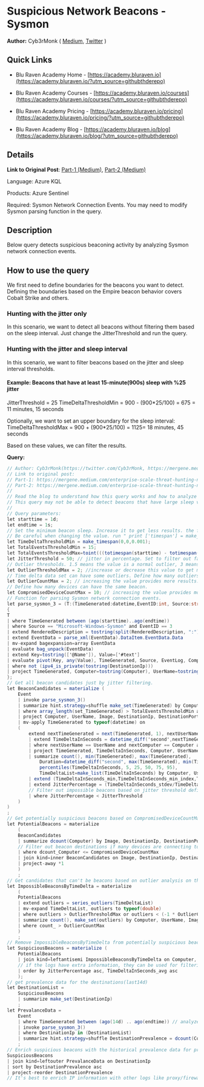 # Suspicious Network Beacons - Sysmon
**Author:** Cyb3rMonk ( [Medium](https://mergene.medium.com), [Twitter](https://twitter.com/Cyb3rMonk) )

## Quick Links

* Blu Raven Academy Home - [https://academy.bluraven.io](https://academy.bluraven.io/?utm_source=githubthderepo)
  
* Blu Raven Academy Courses - [https://academy.bluraven.io/courses](https://academy.bluraven.io/courses/?utm_source=githubthderepo)

* Blu Raven Academy Pricing - [https://academy.bluraven.io/pricing](https://academy.bluraven.io/pricing/?utm_source=githubthderepo)

* Blu Raven Academy Blog - [https://academy.bluraven.io/blog](https://academy.bluraven.io/blog/?utm_source=githubthderepo)

## Details

**Link to Original Post**: [Part-1 (Medium)](https://mergene.medium.com/enterprise-scale-threat-hunting-network-beacon-detection-with-unsupervised-machine-learning-and-277c4c30304f), 
[Part-2 (Medium)](https://mergene.medium.com/enterprise-scale-threat-hunting-network-beacon-detection-with-unsupervised-ml-and-kql-part-2-bff46cfc1e7e)

Language: Azure KQL

Products: Azure Sentinel

Required: Sysmon Network Connection Events.  You may need to modify Sysmon parsing function in the query.


## Description

Below query detects suspicious beaconing activity by analyzing Sysmon network connection events.

## How to use the query
We first need to define boundaries for the beacons you want to detect. Defining the boundaries based on the Empire beacon behavior covers Cobalt Strike and others.
### Hunting with the jitter only
In this scenario, we want to detect all beacons without filtering them based on the sleep interval. Just change the JitterThreshold and run the query.
### Hunting with the jitter and sleep interval
In this scenario, we want to filter beacons based on the jitter and sleep interval thresholds. 
#### Example: Beacons that have at least 15-minute(900s) sleep with %25 jitter
JitterThreshold = 25
TimeDeltaThresholdMin = 900 -  (900*25/100) = 675 = 11 minutes, 15 seconds

Optionally, we want to set an upper boundary for the sleep interval:
TimeDeltaThresholdMax = 900 + (900*25/100) = 1125= 18 minutes, 45 seconds

Based on these values, we can filter the results.

**Query:**

```C#
// Author: Cyb3rMonk(https://twitter.com/Cyb3rMonk, https://mergene.medium.com)
// Link to original post:
// Part-1: https://mergene.medium.com/enterprise-scale-threat-hunting-network-beacon-detection-with-unsupervised-machine-learning-and-277c4c30304f
// Part-2: https://mergene.medium.com/enterprise-scale-threat-hunting-network-beacon-detection-with-unsupervised-ml-and-kql-part-2-bff46cfc1e7e
//
// Read the blog to understand how this query works and how to analyze the results.
// This query may not be able to detect beacons that have large sleep values like 6h-1d. Refactoring and additional analysis are required. 
//
// Query parameters:
let starttime = 1d;
let endtime = 1s;
// Set the minimum beacon sleep. Increase it to get less results. the format is (hour,minute,second.milisecond).
// Be careful when changing the value. run " print ['timespan'] = make_timespan(0, x, y) " to verify you have the correct value set. 
let TimeDeltaThresholdMin = make_timespan(0,0,0.001); 
let TotalEventsThresholdMin = 15;
let TotalEventsThresholdMax=toint(((totimespan(starttime) - totimespan(endtime))/TimeDeltaThresholdMin));
let JitterThreshold = 50; // jitter in percentage. Set to filter out false positives: small threshold means tighter filtering/fewer results.
// Outlier thresholds. 1.5 means the value is a normal outlier, 3 means the value is far far out.
let OutlierThresholdMax = 2; //increase or decrease this value to get more or less results
// Time delta data set can have some outliers. Define how many outliers are acceptable for a beacon. Values between 1 to 3 should be fine.
let OutlierCountMax = 2; // increasing the value provides more results.
// Define how many devices can have the same beacon. 
let CompromisedDeviceCountMax = 10; // increasing the value provides more results. 
// Function for parsing Sysmon network connection events.
let parse_sysmon_3 = (T:(TimeGenerated:datetime,EventID:int, Source:string,RenderedDescription:string, EventData:string))
{
T 
| where TimeGenerated between (ago(starttime)..ago(endtime))
| where Source == "Microsoft-Windows-Sysmon" and EventID == 3
| extend RenderedDescription = tostring(split(RenderedDescription, ":")[0])
| extend EventData = parse_xml(EventData).DataItem.EventData.Data
| mv-expand bagexpansion=array EventData
| evaluate bag_unpack(EventData)
| extend Key=tostring(['@Name']), Value=['#text']
| evaluate pivot(Key, any(Value), TimeGenerated, Source, EventLog, Computer, EventLevel, EventLevelName, EventID, UserName, RenderedDescription, MG, ManagementGroupName, Type, _ResourceId)
| where not (ipv4_is_private(tostring(DestinationIp)))
| project TimeGenerated, Computer=tostring(Computer), UserName=tostring(UserName), Image=tostring(Image), DestinationIp=tostring(DestinationIp), DestinationPort=tostring(DestinationPort)
};
// Get all beacon candidates just by jitter filtering.
let BeaconCandidates = materialize (
    Event
    | invoke parse_sysmon_3()
    | summarize hint.strategy=shuffle make_set(TimeGenerated) by Computer, UserName, Image, DestinationIp, DestinationPort
    | where array_length(set_TimeGenerated) > TotalEventsThresholdMin and array_length(set_TimeGenerated) < TotalEventsThresholdMax
    | project Computer, UserName, Image, DestinationIp, DestinationPort, TimeGenerated=array_sort_asc(set_TimeGenerated)
    | mv-apply TimeGenerated to typeof(datetime) on 
    (     
        extend nextTimeGenerated = next(TimeGenerated, 1), nextUserName = next(UserName, 1), nextComputer = next(Computer, 1), nextDestinationIp = next(DestinationIp, 1), nextDestinationPort = next(DestinationPort, 1), nextImage = next(Image, 1)
        | extend TimeDeltaInSeconds = datetime_diff('second',nextTimeGenerated,TimeGenerated)
        | where nextUserName == UserName and nextComputer == Computer and nextDestinationIp == DestinationIp and nextDestinationPort == DestinationPort and nextImage == Image
        | project TimeGenerated, TimeDeltaInSeconds, Computer, UserName, Image, DestinationIp, DestinationPort
        | summarize count(), min(TimeGenerated), max(TimeGenerated),
            Duration=datetime_diff("second", max(TimeGenerated), min(TimeGenerated)), 
            percentiles(TimeDeltaInSeconds, 5, 25, 50, 75, 95),
            TimeDeltaList=make_list(TimeDeltaInSeconds) by Computer, UserName, DestinationIp, DestinationPort
        | extend (TimeDeltaInSeconds_min,TimeDeltaInSeconds_min_index,TimeDeltaInSeconds_max,TimeDeltaInSeconds_max_index,TimeDeltaInSeconds_avg,TimeDeltaInSeconds_stdev,TimeDeltaInSeconds_variance)=series_stats(TimeDeltaList)
        | extend JitterPercentage = (TimeDeltaInSeconds_stdev/TimeDeltaInSeconds_avg)*100
        // Filter out impossible beacons based on jitter threshold defined.
        | where JitterPercentage < JitterThreshold
    )
)
;
// Get potentially suspicious beacons based on CompromisedDeviceCountMax
let PotentialBeacons = materialize 
    (
    BeaconCandidates
    | summarize dcount(Computer) by Image, DestinationIp, DestinationPort
    // Filter out beacon destinations if many devices are connecting to the same destination (like windows update)
    | where dcount_Computer <= CompromisedDeviceCountMax
    | join kind=inner BeaconCandidates on Image, DestinationIp, DestinationPort
    | project-away *1
    )
    ;
// Get candidates that can't be beacons based on outlier analysis on the time delta
let ImpossibleBeaconsByTimeDelta = materialize 
    (
    PotentialBeacons
    | extend outliers = series_outliers(TimeDeltaList)
    | mv-expand TimeDeltaList, outliers to typeof(double)
    | where outliers > OutlierThresholdMax or outliers < (-1 * OutlierCountMax) // outlier can be negative or positive.
    | summarize count(), make_set(outliers) by Computer, UserName, Image, DestinationIp, DestinationPort
    | where count_ > OutlierCountMax
    )
    ;
// Remove ImpossibleBeaconsByTimeDelta from potentially suspicious beacons. 
let SuspiciousBeacons = materialize (
    PotentialBeacons
    | join kind=leftantisemi ImpossibleBeaconsByTimeDelta on Computer, UserName, Image, DestinationIp, DestinationPort
    // if the logs have extra information, they can be used for filtering the nonmalicious destinations
    | order by JitterPercentage asc, TimeDeltaInSeconds_avg asc
    );
// get prevalence data for the destinations(last14d)
let DestinationList = 
    SuspiciousBeacons
    | summarize make_set(DestinationIp)
    ;
let PrevalanceData = 
    Event
    | where TimeGenerated between (ago(14d) .. ago(endtime)) // analyze the duration before the last beacon connection
    | invoke parse_sysmon_3()
    | where DestinationIp in (DestinationList)
    | summarize hint.strategy=shuffle DestinationPrevalence = dcount(Computer) by DestinationIp
    ;
// Enrich suspicious beacons with the historical prevalence data for prioritization
SuspiciousBeacons
| join kind=leftouter PrevalanceData on DestinationIp
| sort by DestinationPrevalence asc
| project-reorder DestinationPrevalence
// It's best to enrich IP information with other logs like proxy/firewall to get more info on the IP and apply filtering. 
```
